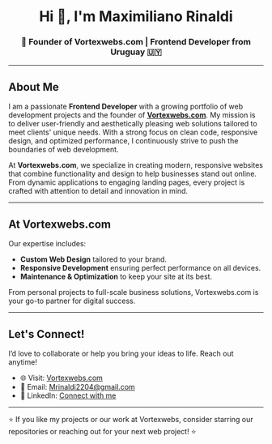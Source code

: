 <h1 align="center">Hi 👋, I'm Maximiliano Rinaldi</h1>

<h3 align="center">🚀 Founder of Vortexwebs.com | Frontend Developer from Uruguay 🇺🇾</h3>

---

## About Me

I am a passionate **Frontend Developer** with a growing portfolio of web development projects and the founder of **[Vortexwebs.com](https://vortexwebs.com)**. My mission is to deliver user-friendly and aesthetically pleasing web solutions tailored to meet clients' unique needs. With a strong focus on clean code, responsive design, and optimized performance, I continuously strive to push the boundaries of web development.

At **Vortexwebs.com**, we specialize in creating modern, responsive websites that combine functionality and design to help businesses stand out online. From dynamic applications to engaging landing pages, every project is crafted with attention to detail and innovation in mind.

---

## At Vortexwebs.com

Our expertise includes:  
- **Custom Web Design** tailored to your brand.  
- **Responsive Development** ensuring perfect performance on all devices.  
- **Maintenance & Optimization** to keep your site at its best.

From personal projects to full-scale business solutions, Vortexwebs.com is your go-to partner for digital success.

---

## Let's Connect!

I’d love to collaborate or help you bring your ideas to life. Reach out anytime!  

- 🌐 Visit: [Vortexwebs.com](https://vortexwebs.com)  
- 📧 Email: [Mrinaldi2204@gmail.com](mailto:Mrinaldi2204@gmail.com)  
- 🤝 LinkedIn: [Connect with me](https://www.linkedin.com/in/maximiliano-rinaldi-41043732b/)

---

⭐ If you like my projects or our work at Vortexwebs, consider starring our repositories or reaching out for your next web project! ⭐
